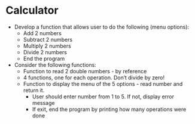 # Calculator

- Develop a function that allows user to do the following (menu options):
  - Add 2 numbers
  - Subtract 2 numbers
  - Multiply 2 numbers
  - Divide 2 numbers
  - End the program
- Consider the following functions:
  - Function to read 2 double numbers - by reference
  - 4 functions, one for each operation. Don’t divide by zero!
  - Function to display the menu of the 5 options - read number and return it.
    - User should enter number from 1 to 5. If not, display error message
    - If exit, end the program by printing how many operations were done 